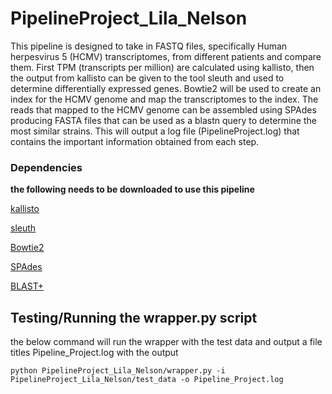 # PipelineProject_Lila_Nelson
 
This pipeline is designed to take in FASTQ files, specifically Human herpesvirus 5 (HCMV) transcriptomes, from different patients and compare them. First TPM (transcripts per million) are calculated using kallisto, then the output from kallisto can be given to the tool sleuth and used to determine differentially expressed genes. Bowtie2 will be used to create an index for the HCMV genome and map the transcriptomes to the index. The reads that mapped to the HCMV genome can be assembled using SPAdes producing FASTA files that can be used as a blastn query to determine the most similar strains. This will output a log file (PipelineProject.log) that contains the important information obtained from each step. 

### Dependencies
**the following needs to be downloaded to use this pipeline**

[<ins>kallisto</ins>](https://pachterlab.github.io/kallisto/download)

[<ins>sleuth</ins>](https://pachterlab.github.io/sleuth/download)

[<ins>Bowtie2</ins>](https://github.com/BenLangmead/bowtie2)

[<ins>SPAdes</ins>](https://github.com/ablab/spades?tab=readme-ov-file)

[<ins>BLAST+</ins>](https://www.ncbi.nlm.nih.gov/books/NBK569861/)

## Testing/Running the wrapper.py script
the below command will run the wrapper with the test data and output a file titles Pipeline_Project.log with the output 

<code>python PipelineProject_Lila_Nelson/wrapper.py -i PipelineProject_Lila_Nelson/test_data -o Pipeline_Project.log </code>
